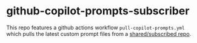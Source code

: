 # github-copilot-prompts-subscriber
This repo features a github actions workflow `pull-copilot-prompts.yml` which pulls the latest custom prompt files from a [shared/subscribed repo](https://github.com/raffertyuy/github-copilot-prompts).
